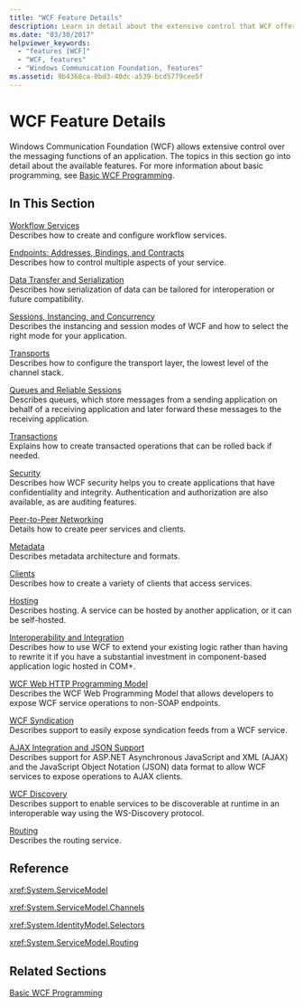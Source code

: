 ```yaml
---
title: "WCF Feature Details"
description: Learn in detail about the extensive control that WCF offers over the messaging functions of an application. 
ms.date: "03/30/2017"
helpviewer_keywords: 
  - "features [WCF]"
  - "WCF, features"
  - "Windows Communication Foundation, features"
ms.assetid: 9b4368ca-0bd3-40dc-a539-bcd5779cee5f
---
```

# WCF Feature Details
Windows Communication Foundation (WCF) allows extensive control over the messaging functions of an application. The topics in this section go into detail about the available features. For more information about basic programming, see [Basic WCF Programming](../basic-wcf-programming.md).  
  
## In This Section  
 [Workflow Services](workflow-services.md)  
 Describes how to create and configure workflow services.  
  
 [Endpoints: Addresses, Bindings, and Contracts](endpoints-addresses-bindings-and-contracts.md)  
 Describes how to control multiple aspects of your service.  
  
 [Data Transfer and Serialization](data-transfer-and-serialization.md)  
 Describes how serialization of data can be tailored for interoperation or future compatibility.  
  
 [Sessions, Instancing, and Concurrency](sessions-instancing-and-concurrency.md)  
 Describes the instancing and session modes of WCF and how to select the right mode for your application.  
  
 [Transports](transports.md)  
 Describes how to configure the transport layer, the lowest level of the channel stack.  
  
 [Queues and Reliable Sessions](queues-and-reliable-sessions.md)  
 Describes queues, which store messages from a sending application on behalf of a receiving application and later forward these messages to the receiving application.  
  
 [Transactions](transactions-in-wcf.md)  
 Explains how to create transacted operations that can be rolled back if needed.  
  
 [Security](security.md)  
 Describes how WCF security helps you to create applications that have confidentiality and integrity. Authentication and authorization are also available, as are auditing features.  
  
 [Peer-to-Peer Networking](peer-to-peer-networking.md)  
 Details how to create peer services and clients.  
  
 [Metadata](metadata.md)  
 Describes metadata architecture and formats.  
  
 [Clients](clients.md)  
 Describes how to create a variety of clients that access services.  
  
 [Hosting](hosting.md)  
 Describes hosting. A service can be hosted by another application, or it can be self-hosted.  
  
 [Interoperability and Integration](interoperability-and-integration.md)  
 Describes how to use WCF to extend your existing logic rather than having to rewrite it if you have a substantial investment in component-based application logic hosted in COM+.  
  
 [WCF Web HTTP Programming Model](wcf-web-http-programming-model.md)  
 Describes the WCF Web Programming Model that allows developers to expose WCF service operations to non-SOAP endpoints.  
  
 [WCF Syndication](wcf-syndication.md)  
 Describes support to easily expose syndication feeds from a WCF service.  
  
 [AJAX Integration and JSON Support](ajax-integration-and-json-support.md)  
 Describes support for ASP.NET Asynchronous JavaScript and XML (AJAX) and the JavaScript Object Notation (JSON) data format to allow WCF services to expose operations to AJAX clients.  
  
 [WCF Discovery](wcf-discovery.md)  
 Describes support to enable services to be discoverable at runtime in an interoperable way using the WS-Discovery protocol.  
  
 [Routing](routing.md)  
 Describes the routing service.  
  
## Reference  
 <xref:System.ServiceModel>  
  
 <xref:System.ServiceModel.Channels>  
  
 <xref:System.IdentityModel.Selectors>  
  
 <xref:System.ServiceModel.Routing>  
  
## Related Sections  
 [Basic WCF Programming](../basic-wcf-programming.md)
